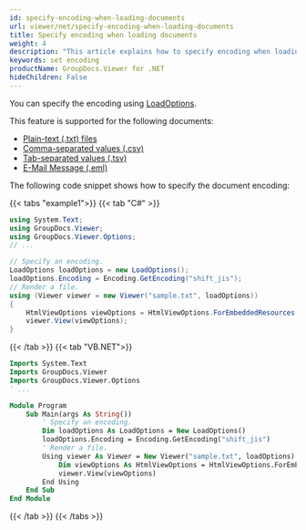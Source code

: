 ```yaml
---
id: specify-encoding-when-loading-documents
url: viewer/net/specify-encoding-when-loading-documents
title: Specify encoding when loading documents
weight: 4
description: "This article explains how to specify encoding when loading documents with GroupDocs.Viewer within your .NET applications."
keywords: set encoding
productName: GroupDocs.Viewer for .NET
hideChildren: False
---
```

You can specify the encoding using [LoadOptions](https://reference.groupdocs.com/viewer/net/groupdocs.viewer.options/loadoptions).

This feature is supported for the following documents:

* [Plain-text (.txt) files](https://docs.fileformat.com/word-processing/txt/)
* [Comma-separated values (.csv)](https://docs.fileformat.com/spreadsheet/csv/)
* [Tab-separated values (.tsv)](https://docs.fileformat.com/spreadsheet/tsv/)
* [E-Mail Message (.eml)](https://docs.fileformat.com/email/eml/)

The following code snippet shows how to specify the document encoding:

{{< tabs "example1">}}
{{< tab "C#" >}}
```csharp
using System.Text;
using GroupDocs.Viewer;
using GroupDocs.Viewer.Options;
// ...

// Specify an encoding.
LoadOptions loadOptions = new LoadOptions();
loadOptions.Encoding = Encoding.GetEncoding("shift_jis");
// Render a file.
using (Viewer viewer = new Viewer("sample.txt", loadOptions))
{
    HtmlViewOptions viewOptions = HtmlViewOptions.ForEmbeddedResources();
    viewer.View(viewOptions);
}
```
{{< /tab >}}
{{< tab "VB.NET">}}
```vb
Imports System.Text
Imports GroupDocs.Viewer
Imports GroupDocs.Viewer.Options
' ...

Module Program
    Sub Main(args As String())
        ' Specify an encoding.
        Dim loadOptions As LoadOptions = New LoadOptions()
        loadOptions.Encoding = Encoding.GetEncoding("shift_jis")
        ' Render a file.
        Using viewer As Viewer = New Viewer("sample.txt", loadOptions)
            Dim viewOptions As HtmlViewOptions = HtmlViewOptions.ForEmbeddedResources()
            viewer.View(viewOptions)
        End Using
    End Sub
End Module
```
{{< /tab >}}
{{< /tabs >}}
